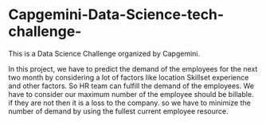 # Capgemini-Data-Science-tech-challenge-
This is a Data Science Challenge organized by Capgemini. 


In this project, we have to predict the demand of the employees for the next two month by considering a lot of factors like
location Skillset experience and other factors. So HR team can fulfill the demand of the employees. We have to consider our maximum 
number of the employee should be billable. if they are not then it is a loss to the company. 
so we have to minimize the number of demand by using the fullest current employee resource. 

